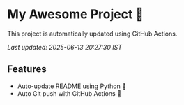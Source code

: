 # My Awesome Project 🚀

This project is automatically updated using GitHub Actions.

_Last updated: 2025-06-13 20:27:30 IST_

## Features
- Auto-update README using Python 🐍
- Auto Git push with GitHub Actions 🤖
